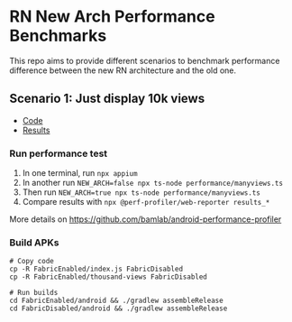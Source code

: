 # RN New Arch Performance Benchmarks

This repo aims to provide different scenarios to benchmark performance difference between the new RN architecture and the old one.

## Scenario 1: Just display 10k views

- [Code](./FabricEnabled/thousand-views/App.tsx)
- [Results](https://rn-new-arch-perf.netlify.app/a10s/manyviews/report)

### Run performance test

1. In one terminal, run `npx appium`
2. In another run `NEW_ARCH=false npx ts-node performance/manyviews.ts`
3. Then run `NEW_ARCH=true npx ts-node performance/manyviews.ts`
4. Compare results with `npx @perf-profiler/web-reporter results_*`

More details on https://github.com/bamlab/android-performance-profiler

### Build APKs

```shell
# Copy code
cp -R FabricEnabled/index.js FabricDisabled
cp -R FabricEnabled/thousand-views FabricDisabled

# Run builds
cd FabricEnabled/android && ./gradlew assembleRelease
cd FabricDisabled/android && ./gradlew assembleRelease
```

